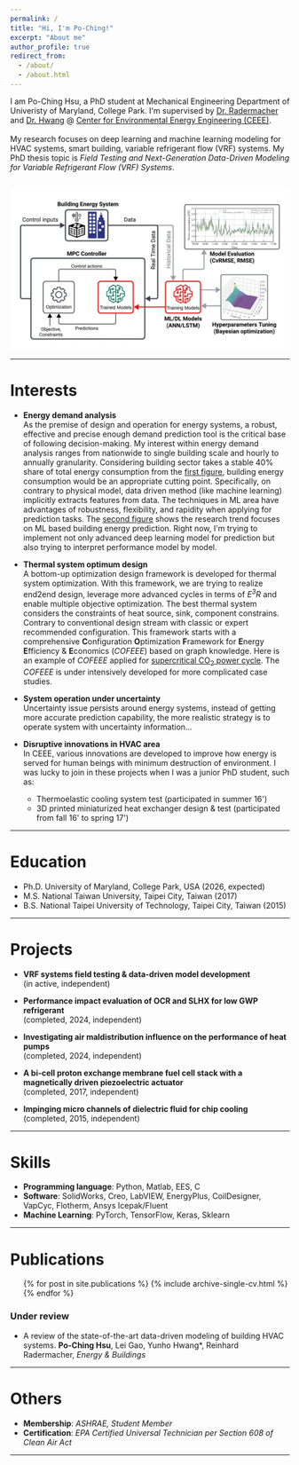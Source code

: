 ```yaml
---
permalink: /
title: "Hi, I'm Po-Ching!"
excerpt: "About me"
author_profile: true
redirect_from: 
  - /about/
  - /about.html
---
```


I am Po-Ching Hsu, a PhD student at Mechanical Engineering Department of Univeristy of Maryland, College Park. 
I'm supervised by [Dr. Radermacher](https://energy.umd.edu/clark/faculty/577/Reinhard-Radermacher) and 
[Dr. Hwang](https://enme.umd.edu/clark/faculty/549/Yunho-Hwang) @ [Center for Environmental Energy Engineering (CEEE)](https://ceee.umd.edu/). 
<br/>
<br/>
My research focuses on deep learning and machine learning modeling for HVAC systems, smart building, variable refrigerant flow (VRF) systems. My PhD thesis topic is *Field Testing and Next-Generation Data-Driven Modeling for Variable Refrigerant Flow (VRF) Systems*. 

<br/><img src='/images/Website (1).jpeg'> <br/>

---

Interests
======
* **Energy demand analysis** <br>
As the premise of design and operation for energy systems, a robust, effective and precise enough demand prediction tool
is the critical base of following decision-making. My interest within energy demand analysis ranges from nationwide
to single building scale and hourly to annually granularity. Considering building sector takes a stable 40% share of total energy consumption from 
the [first figure](https://leigao-ceee.github.io/portfolio/energy_demand_analysis/), building energy consumption would 
be an appropriate cutting point. Specifically, on contrary to physical model, data driven method (like machine learning) 
implicitly extracts features from data. The techniques in ML area have advantages of robustness, flexibility, 
and rapidity when applying for prediction tasks. The [second figure](https://leigao-ceee.github.io/portfolio/energy_demand_analysis/) 
shows the research trend focuses on ML based building energy prediction. Right now, 
I'm trying to implement not only advanced deep learning model for prediction but also trying to interpret performance model by model.


* **Thermal system optimum design** <br>
A bottom-up optimization design framework is developed for thermal system optimization. 
With this framework, we are trying to realize end2end design, leverage more advanced cycles in terms of *E<sup>3</sup>R* 
and enable multiple objective optimization. The best thermal system considers the constraints of heat source, sink, 
component constrains. Contrary to conventional design stream with classic or expert recommended configuration. 
This framework starts with a comprehensive **C**onfiguration **O**ptimization **F**ramework for **E**nergy **E**fficiency & **E**conomics (*COFEEE*) based on graph knowledge. 
Here is an example of *COFEEE* applied for [supercritical CO<sub>2</sub> power cycle](https://leigao-ceee.github.io/portfolio/evolution_SCO2/). 
The *COFEEE* is under intensively developed for more complicated case studies.

* **System operation under uncertainty** <br>
Uncertainty issue persists around energy systems, instead of getting more accurate prediction capability, 
the more realistic strategy is to operate system with uncertainty information...

* **Disruptive innovations in HVAC area** <br>
In CEEE, various innovations are developed to improve how energy is served for human beings with minimum destruction of environment.
I was lucky to join in these projects when I was a junior PhD student, such as:<br> 
    * Thermoelastic cooling system test (participated in summer 16')<br> 
    * 3D printed miniaturized heat exchanger design & test (participated from fall 16' to spring 17')<br>

---

Education
======
- Ph.D. University of Maryland, College Park, USA (2026, expected)
- M.S.  National Taiwan University, Taipei City, Taiwan (2017)
- B.S.  National Taipei University of Technology, Taipei City, Taiwan (2015)

---

Projects
======
* **VRF systems field testing & data-driven model development** <br>
(in active, independent) <br>

* **Performance impact evaluation of OCR and SLHX for low GWP refrigerant** <br>
(completed, 2024, independent) <br>

* **Investigating air maldistribution influence on the performance of heat pumps** <br>
(completed, 2024, independent) <br>

* **A bi-cell proton exchange membrane fuel cell stack with a magnetically driven piezoelectric actuator** <br>
(completed, 2017, independent) <br>

* **Impinging micro channels of dielectric fluid for chip cooling** <br>
(completed, 2015, independent) <br>

---

Skills
======
* **Programming language**: Python, Matlab, EES, C
* **Software**: SolidWorks, Creo, LabVIEW, EnergyPlus, CoilDesigner, VapCyc, Flotherm, Ansys Icepak/Fluent
* **Machine Learning**: PyTorch, TensorFlow, Keras, Sklearn

---

Publications
======
  <ul>{% for post in site.publications %}
    {% include archive-single-cv.html %}
  {% endfor %}</ul>

### Under review
- A review of the state-of-the-art data-driven modeling of building HVAC systems. 
  **Po-Ching Hsu**, Lei Gao, Yunho Hwang\*, Reinhard Radermacher, *Energy & Buildings*

---

Others
======
- **Membership**: *ASHRAE, Student Member*<br>
- **Certification**: *EPA Certified Universal Technician per Section 608 of Clean Air Act*

---


